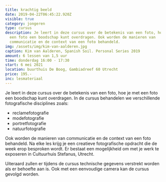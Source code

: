 ```yaml
---
title: krachtig beeld
date: 2019-04-22T06:45:22.920Z
visible: true
category: jongeren
type: cursus
description: Je leert in deze cursus over de betekenis van een foto, hoe je met
  een foto een boodschap kunt overdragen. Ook worden de manieren van
  communicatie en de context van een foto behandeld.
img: /assets/img/kim-van-aalderen.jpg
caption: Kim van Aalderen, Spanish Soil. Personal Series 2019
amount: 6 lessen van 1,5 uur
time: donderdag 16:00 - 17:30
start: 6 mei 2021
location: buurthuis De Boog, Gambiadreef 60 Utrecht
price: 195.-
inc: lesmateriaal
---
```


Je leert in deze cursus over de betekenis van een foto, hoe je met een foto een boodschap kunt overdragen. In de cursus behandelen we verschillende fotografische disciplines zoals:

* reclamefotografie
* modefotografie
* portretfotografie
* natuurfotografie 

Ook worden de manieren van communicatie en de context van een foto behandeld.
Na elke les krijg je een creatieve fotografische opdracht die de week erop besproken wordt. Er bestaat een mogelijkheid om met je werk te exposeren in Cultuurhuis Stefanus, Utrecht. 

Uiteraard zullen er tijdens de cursus technische gegevens verstrekt worden als er behoefte aan is. Ook met een eenvoudige camera kan de cursus gevolgd worden.
